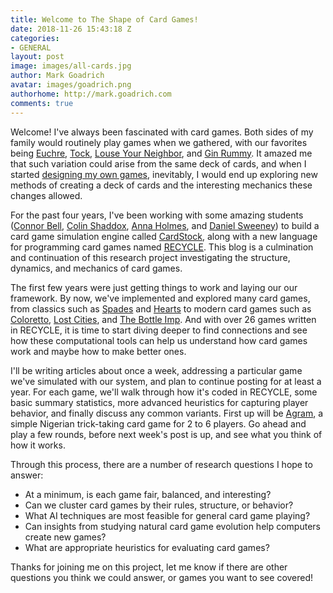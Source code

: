 ```yaml
---
title: Welcome to The Shape of Card Games!
date: 2018-11-26 15:43:18 Z
categories:
- GENERAL
layout: post
image: images/all-cards.jpg
author: Mark Goadrich
avatar: images/goadrich.png
authorhome: http://mark.goadrich.com
comments: true
---
```


Welcome! I've always been fascinated with card games. Both sides of my family would routinely play
games when we gathered, with our favorites being [Euchre](https://www.pagat.com/euchre/euchre.html),
[Tock](https://en.wikipedia.org/wiki/Tock), [Louse Your Neighbor](https://wizardofodds.com/games/screw-your-neighbor/),
and [Gin Rummy](https://www.pagat.com/rummy/ginrummy.html). It amazed me that such 
variation could arise from the same deck of cards, and when I started [designing
my own games](http://games.goadrich.com/), inevitably, I would end up exploring new methods 
of creating a deck of cards and the interesting mechanics these changes allowed.

For the past four years, I've been working
with some amazing students ([Connor Bell](https://github.com/connorbelll), 
[Colin Shaddox](https://github.com/shaddoxac), 
[Anna Holmes](https://github.com/annaholmes), and 
[Daniel Sweeney](https://github.com/DxSweeney1)) to build a card game simulation engine called
[CardStock](http://github.com/mgoadric/cardstock), along with a new
language for programming card games named [RECYCLE](https://cardstock.readthedocs.io/en/latest/recycle/index.html).
This blog is a culmination and continuation of this research project
investigating the structure, dynamics, and mechanics of card games. 

The first few years were just getting things to work and laying our 
our framework. By now, we've implemented and explored many card games, 
from classics such as [Spades](https://en.wikipedia.org/wiki/Spades) and 
[Hearts](https://en.wikipedia.org/wiki/Hearts) to modern card games such as [Coloretto](https://boardgamegeek.com/boardgame/5782/coloretto), 
[Lost Cities](https://boardgamegeek.com/boardgame/50/lost-cities), and 
[The Bottle Imp](https://boardgamegeek.com/boardgame/619/bottle-imp). And with over 26 games written in RECYCLE, it is time
to start diving deeper to find connections and see how these computational tools can
help us understand how card games work and maybe how to make better ones.

I'll be writing articles about once a week, addressing a particular game
we've simulated with our system, and plan to continue posting for at least a year.
For each game, we'll walk through how it's coded in RECYCLE,
some basic summary statistics, more advanced heuristics for capturing
player behavior, and finally discuss any common variants. 
First up will be [Agram](https://www.pagat.com/last/agram.html), a simple Nigerian 
trick-taking card game for 2 to 6 players. Go ahead and play a few rounds, before
next week's post is up, and see what you think of how it works.

Through this process, there are a number of research questions I hope to answer:

* At a minimum, is each game fair, balanced, and interesting?
* Can we cluster card games by their rules, structure, or behavior?
* What AI techniques are most feasible for general card game playing?
* Can insights from studying natural card game evolution help computers create new games?
* What are appropriate heuristics for evaluating card games?

Thanks for joining me on this project, let me know if there are other questions 
you think we could answer, or games you want to see covered!